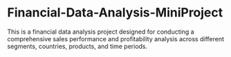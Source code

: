 # Financial-Data-Analysis-MiniProject
This is a financial data analysis project designed for conducting a comprehensive sales performance and profitability analysis across different segments, countries, products, and time periods.
